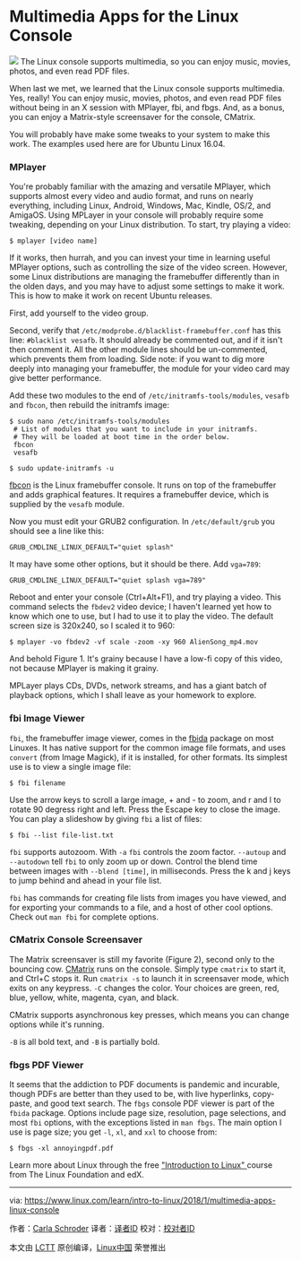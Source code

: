 Multimedia Apps for the Linux Console
======

![](https://www.linux.com/sites/lcom/files/styles/rendered_file/public/multimedia.jpg?itok=v-XrnKRB)
The Linux console supports multimedia, so you can enjoy music, movies, photos, and even read PDF files.

When last we met, we learned that the Linux console supports multimedia. Yes, really! You can enjoy music, movies, photos, and even read PDF files without being in an X session with MPlayer, fbi, and fbgs. And, as a bonus, you can enjoy a Matrix-style screensaver for the console, CMatrix.

You will probably have make some tweaks to your system to make this work. The examples used here are for Ubuntu Linux 16.04.

### MPlayer

You're probably familiar with the amazing and versatile MPlayer, which supports almost every video and audio format, and runs on nearly everything, including Linux, Android, Windows, Mac, Kindle, OS/2, and AmigaOS. Using MPLayer in your console will probably require some tweaking, depending on your Linux distribution. To start, try playing a video:
```
$ mplayer [video name]

```

If it works, then hurrah, and you can invest your time in learning useful MPlayer options, such as controlling the size of the video screen. However, some Linux distributions are managing the framebuffer differently than in the olden days, and you may have to adjust some settings to make it work. This is how to make it work on recent Ubuntu releases.

First, add yourself to the video group.

Second, verify that `/etc/modprobe.d/blacklist-framebuffer.conf` has this line: `#blacklist vesafb`. It should already be commented out, and if it isn't then comment it. All the other module lines should be un-commented, which prevents them from loading. Side note: if you want to dig more deeply into managing your framebuffer, the module for your video card may give better performance.

Add these two modules to the end of `/etc/initramfs-tools/modules`, `vesafb` and `fbcon`, then rebuild the initramfs image:
```
$ sudo nano /etc/initramfs-tools/modules
 # List of modules that you want to include in your initramfs.
 # They will be loaded at boot time in the order below.
 fbcon
 vesafb

$ sudo update-initramfs -u

```

[fbcon][1] is the Linux framebuffer console. It runs on top of the framebuffer and adds graphical features. It requires a framebuffer device, which is supplied by the `vesafb` module.

Now you must edit your GRUB2 configuration. In `/etc/default/grub` you should see a line like this:
```
GRUB_CMDLINE_LINUX_DEFAULT="quiet splash"

```

It may have some other options, but it should be there. Add `vga=789`:
```
GRUB_CMDLINE_LINUX_DEFAULT="quiet splash vga=789"

```

Reboot and enter your console (Ctrl+Alt+F1), and try playing a video. This command selects the `fbdev2` video device; I haven't learned yet how to know which one to use, but I had to use it to play the video. The default screen size is 320x240, so I scaled it to 960:
```
$ mplayer -vo fbdev2 -vf scale -zoom -xy 960 AlienSong_mp4.mov
```

And behold Figure 1. It's grainy because I have a low-fi copy of this video, not because MPlayer is making it grainy.

MPLayer plays CDs, DVDs, network streams, and has a giant batch of playback options, which I shall leave as your homework to explore.

### fbi Image Viewer

`fbi`, the framebuffer image viewer, comes in the [fbida][2] package on most Linuxes. It has native support for the common image file formats, and uses `convert` (from Image Magick), if it is installed, for other formats. Its simplest use is to view a single image file:
```
$ fbi filename

```

Use the arrow keys to scroll a large image, + and - to zoom, and r and l to rotate 90 degress right and left. Press the Escape key to close the image. You can play a slideshow by giving `fbi` a list of files:
```
$ fbi --list file-list.txt

```

`fbi` supports autozoom. With `-a` `fbi` controls the zoom factor. `--autoup` and `--autodown` tell `fbi` to only zoom up or down. Control the blend time between images with `--blend [time]`, in milliseconds. Press the k and j keys to jump behind and ahead in your file list.

`fbi` has commands for creating file lists from images you have viewed, and for exporting your commands to a file, and a host of other cool options. Check out `man fbi` for complete options.

### CMatrix Console Screensaver

The Matrix screensaver is still my favorite (Figure 2), second only to the bouncing cow. [CMatrix][3] runs on the console. Simply type `cmatrix` to start it, and Ctrl+C stops it. Run `cmatrix -s` to launch it in screensaver mode, which exits on any keypress. `-C` changes the color. Your choices are green, red, blue, yellow, white, magenta, cyan, and black.

CMatrix supports asynchronous key presses, which means you can change options while it's running.

`-B` is all bold text, and `-B` is partially bold.

### fbgs PDF Viewer

It seems that the addiction to PDF documents is pandemic and incurable, though PDFs are better than they used to be, with live hyperlinks, copy-paste, and good text search. The `fbgs` console PDF viewer is part of the `fbida` package. Options include page size, resolution, page selections, and most `fbi` options, with the exceptions listed in `man fbgs`. The main option I use is page size; you get `-l`, `xl`, and `xxl` to choose from:
```
$ fbgs -xl annoyingpdf.pdf

```

Learn more about Linux through the free ["Introduction to Linux" ][4]course from The Linux Foundation and edX.

--------------------------------------------------------------------------------

via: https://www.linux.com/learn/intro-to-linux/2018/1/multimedia-apps-linux-console

作者：[Carla Schroder][a]
译者：[译者ID](https://github.com/译者ID)
校对：[校对者ID](https://github.com/校对者ID)

本文由 [LCTT](https://github.com/LCTT/TranslateProject) 原创编译，[Linux中国](https://linux.cn/) 荣誉推出

[a]:https://www.linux.com/users/cschroder
[1]:https://www.mjmwired.net/kernel/Documentation/fb/fbcon.txt
[2]:https://www.kraxel.org/blog/linux/fbida/
[3]:http://www.asty.org/cmatrix/
[4]:https://training.linuxfoundation.org/linux-courses/system-administration-training/introduction-to-linux
